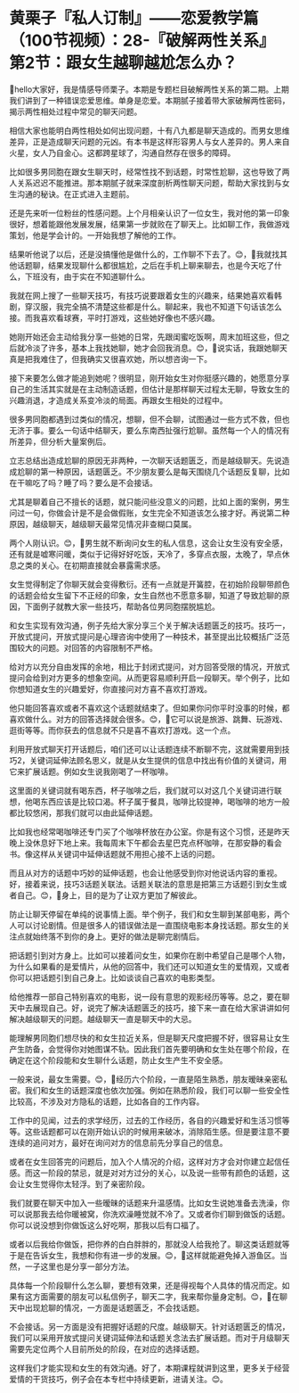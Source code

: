 # 黄栗子『私人订制』——恋爱教学篇（100节视频）：28-『破解两性关系』第2节：跟女生越聊越尬怎么办？

🎼hello大家好，我是情感导师栗子。本期是专题栏目破解两性关系的第二期。上期我们讲到了一种错误恋爱思维。单身是恋爱。本期腻子接着带大家破解两性密码，揭示两性相处过程中常见的聊天问题。

相信大家也能明白两性相处如何出现问题，十有八九都是聊天造成的。而男女思维差异，正是造成聊天问题的元凶。有本书是这样形容男人与女人差异的。男人来自火星，女人乃自金心。这都跨星球了，沟通自然存在很多的障碍。

比如很多男同胞在跟女生聊天时，经常性找不到话题，时常性尬聊，这也导致了两人关系迟迟不能推进。那本期腻子就来深度剖析两性聊天问题，帮助大家找到与女生沟通的秘诀。在正式进入主题前。

还是先来听一位粉丝的性感问题。上个月相亲认识了一位女生，我对他的第一印象很好，想着能跟他发展发展，结果第一步就败在了聊天上。比如聊工作，我做游戏策划，他是学会计的。一开始我想了解他的工作。

结果听他说了以后，还是没搞懂他是做什么的，工作聊不下去了。😊，🎼我就找其他话题聊，结果发现聊什么都很尴尬，之后在手机上聊来聊去，也是今天吃了什么，下班没有，由于实在不知道聊什么。

我就在网上搜了一些聊天技巧，有技巧说要跟着女生的兴趣来，结果她喜欢看韩剧，穿汉服，我完全搞不清楚这些都是什么。聊起来，我也不知道下句话该怎么接。而我喜欢看球赛，平时打游戏，这些她好像也不感兴趣。

她刚开始还会主动给我分享一些她的日常，先跟闺蜜吃饭啊，周末加班这些，但之后就冷淡了许多，基本上我找她聊，她才会回我消息。😊，🎼说实话，我跟她聊天真是把我难住了，但我确实又很喜欢她，所以想咨询一下。

接下来要怎么做才能追到她呢？很明显，刚开始女生对你挺感兴趣的，她愿意分享自己的生活其实就是在主动制造话题，但估计是那样聊天过程太无聊，导致女生的兴趣消退，才造成关系变冷淡的局面。再跟女生相处的过程中。

很多男同胞都遇到过类似的情况，想聊，但不会聊，试图通过一些方式不救，但也无济于事。要么一句话中结聊天，要么东南西扯强行尬聊。虽然每一个人的情况有所差异，但分析大量案例后。

立志总结出造成尬聊的原因无非两种，一次聊天话题匮乏，而是越级聊天。先说造成尬聊的第一种原因，话题匮乏。不少朋友要么是每天围绕几个话题反复聊，比如在干嘛吃了吗？睡了吗？要么是不会接话。

尤其是聊着自己不擅长的话题，就只能问些没意义的问题，比如上面的案例，男生问过一句，你做会计是不是会做假账，女生完全不知道该怎么接才好。再说第二种原因，越级聊天，越级聊天最常见情况非查糊口莫属。

两个人刚认识。😊，🎼男生就不断询问女生的私人信息，这会让女生没有安全感，还有就是嘘寒问暖，类似于记得好好吃饭，天冷了，多穿点衣服，太晚了，早点休息之类的关心。在初期直接就会暴露需求感。

女生觉得制定了你聊天就会变得敷衍。还有一点就是开簧腔，在初始阶段聊带颜色的话题会给女生留下不正经的印象，女生自然也不愿意多聊，知道了导致尬聊的原因，下面例子就教大家一些技巧，帮助各位男同胞摆脱尴尬。

和女生实现有效沟通，例子先给大家分享三个关于解决话题匮乏的技巧。技巧一，开放式提问，开放式提问是心理咨询中使用了一种技术，甚至提出比较概括广泛范围较大的问题。对回答的内容限制不严格。

给对方以充分自由发挥的余地，相比于封闭式提问，对方回答受限的情况，开放式提问会给到对方更多的想象空间。从而更容易顺利开启一段聊天。举个例子，比如你想知道女生的兴趣爱好，你直接问对方喜不喜欢打游戏。

他只能回答喜欢或者不喜欢这个话题就结束了。但如果你问你平时没事的时候，都喜欢做什么。对方的回答选择就会很多。😊，🎼它可以说是旅游、跳舞、玩游戏、逛街等等。而你获去的信息就不只是喜不喜欢打游戏。这一个点。

利用开放式聊天打开话题后，咱们还可以让话题连续不断聊不完，这就需要用到技巧2，关键词延伸法顾名思义，就是从女生提供的信息中找出有价值的关键词，用它来扩展话题。例如女生说我刚喝了一杯咖啡。

这里面的关键词就有喝东西，杯子咖啡之后，我们就可以对这几个关键词进行联想，他喝东西应该是比较口渴。杯子属于餐具，咖啡比较提神，喝咖啡的地方一般都比较悠闲，那我们就可以由此延伸话题。

比如我也经常喝咖啡还专门买了个咖啡杯放在办公室。你是有这个习惯，还是昨天晚上没休息好下地上来。我每周末下午都会去星巴克点杯咖啡，在那安静的看会书。像这样从关键词中延伸话题就不用担心接不上话的问题。

而且从对方的话题中巧妙的延伸话题，也会让他感受到你对他说话内容的重视。好，接着来说，技巧3话题关联法。话题关联法的意思是把第三方话题引到女生或者自己。😊，🎼身上，目的是为了让双方更加了解彼此。

防止让聊天停留在单纯的说事情上面。举个例子，我们和女生聊到某部电影，两个人可以讨论剧情。但是很多人的错误做法是一直围绕电影本身找话题。那女生的关注点就始终落不到你的身上。更好的做法是聊完剧情后。

把话题引到对方身上。比如可以接着问女生，如果你在剧中希望自己是哪个人物，为什么如果看的是爱情片，从他的回答中，我们还可以知道女生的爱情观，又或者你可以把话题引到自己身上。比如谈谈自己喜欢的电影类型。

给他推荐一部自己特别喜欢的电影，说一段有意思的观影经历等等。总之，要在聊天中去展现自己。好，说完了解决话题匮乏的技巧，接下来一直在给大家讲讲如何解决越级聊天的问题。越级聊天一直是聊天中的大忌。

能理解男同胞们想尽快的和女生拉近关系，但是聊天尺度把握不好，很容易让女生产生防备，会觉得你对她图谋不轨。因此我们首先要明确和女生处在哪个阶段，在确定在这个阶段能和女生聊什么话题，防止女生产生不安全感。

一般来说，最女生需要。😊，🎼经历六个阶段，一直是陌生熟悉，朋友暧昧亲密私密。我们和女生的话题深度也依次加强。例如在熟悉阶段，我们可以聊一些安全性比较高，不涉及对方隐私的话题，比如各自的工作内容。

工作中的见闻，过去的求学经历，过去的工作经历，各自的兴趣爱好和生活习惯等等。这些话题都可以在刚开始认识的时候用来破冰，消除陌生感。但是要注意不要连续的追问对方，最好在询问对方的信息前先分享自己的信息。

或者在女生回答完的问题后，加入个人情况的介绍，这样对方才会对你建立起信任感。而这一阶段的禁忌，就是对对方过分的关心，以及说一些带有颜色的话题，这会让女生觉得你太轻浮。到了亲密阶段。

我们就要在聊天中加入一些暧昧的话题来升温感情。比如女生说她准备去洗澡，你可以说那我去给你暖被窝，你洗欢澡睡觉就不冷了。又或者你们聊到做饭的话题。你可以说没想到你做饭这么好吃啊，那我以后有口福了。

或者以后我给你做饭，把你养的白白胖胖的，那就没人给我抢了。聊这类话题就等于是在告诉女生，我想和你有进一步的发展。😊，🎼这样就能避免掉入游鱼区。当然，一子这里也是分享一部分方法。

具体每一个阶段聊什么怎么聊，要想有效果，还是得视每个人具体的情况而定。如果有这方面需要的朋友可以私信例子，聊天二字，我来帮你量身定制。😊，🎼在聊天中出现尬聊的情况，一方面是话题匮乏，不会找话题。

不会接话。另一方面是没有把握好话题的尺度。越级聊天。针对话题匮乏的情况，我们可以采用开放式提问关键词延伸法和话题关念法去扩展话题。而对于月级聊天需要先定位两个人目前所处的阶段，在对应的选择话题。

这样我们才能实现和女生的有效沟通。好了，本期课程就讲到这里，更多关于经营爱情的干货技巧，例子会在本专栏中持续更新，进请关注。😊。

